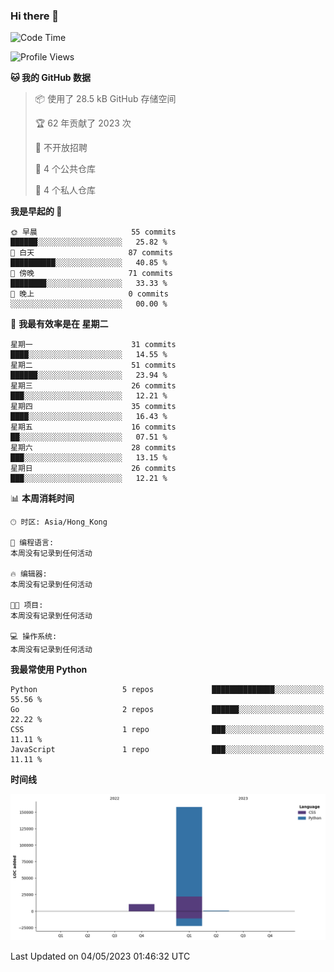### Hi there 👋

<!--
**Mrzqd/Mrzqd** is a ✨ _special_ ✨ repository because its `README.md` (this file) appears on your GitHub profile.

Here are some ideas to get you started:

- 🔭 I’m currently working on ...
- 🌱 I’m currently learning ...
- 👯 I’m looking to collaborate on ...
- 🤔 I’m looking for help with ...
- 💬 Ask me about ...
- 📫 How to reach me: ...
- 😄 Pronouns: ...
- ⚡ Fun fact: ...
-->
<!--START_SECTION:waka-->
![Code Time](http://img.shields.io/badge/Code%20Time-110%20hrs%2048%20mins-blue)

![Profile Views](http://img.shields.io/badge/%E4%B8%AA%E4%BA%BA%E8%B5%84%E6%96%99%E8%A7%82%E7%9C%8B%E6%AC%A1%E6%95%B0-2-blue)

**🐱 我的 GitHub 数据** 

> 📦  使用了 28.5 kB GitHub 存储空间 
 > 
> 🏆 62 年贡献了 2023 次
 > 
> 🚫 不开放招聘
 > 
> 📜 4 个公共仓库 
 > 
> 🔑 4 个私人仓库 
 > 
**我是早起的 🐤** 

```text
🌞 早晨                     55 commits          ██████░░░░░░░░░░░░░░░░░░░   25.82 % 
🌆 白天                     87 commits          ██████████░░░░░░░░░░░░░░░   40.85 % 
🌃 傍晚                     71 commits          ████████░░░░░░░░░░░░░░░░░   33.33 % 
🌙 晚上                     0 commits           ░░░░░░░░░░░░░░░░░░░░░░░░░   00.00 % 
```
📅 **我最有效率是在 星期二** 

```text
星期一                      31 commits          ████░░░░░░░░░░░░░░░░░░░░░   14.55 % 
星期二                      51 commits          ██████░░░░░░░░░░░░░░░░░░░   23.94 % 
星期三                      26 commits          ███░░░░░░░░░░░░░░░░░░░░░░   12.21 % 
星期四                      35 commits          ████░░░░░░░░░░░░░░░░░░░░░   16.43 % 
星期五                      16 commits          ██░░░░░░░░░░░░░░░░░░░░░░░   07.51 % 
星期六                      28 commits          ███░░░░░░░░░░░░░░░░░░░░░░   13.15 % 
星期日                      26 commits          ███░░░░░░░░░░░░░░░░░░░░░░   12.21 % 
```


📊 **本周消耗时间** 

```text
🕑︎ 时区: Asia/Hong_Kong

💬 编程语言: 
本周没有记录到任何活动

🔥 编辑器: 
本周没有记录到任何活动

🐱‍💻 项目: 
本周没有记录到任何活动

💻 操作系统: 
本周没有记录到任何活动
```

**我最常使用 Python** 

```text
Python                   5 repos             ██████████████░░░░░░░░░░░   55.56 % 
Go                       2 repos             ██████░░░░░░░░░░░░░░░░░░░   22.22 % 
CSS                      1 repo              ███░░░░░░░░░░░░░░░░░░░░░░   11.11 % 
JavaScript               1 repo              ███░░░░░░░░░░░░░░░░░░░░░░   11.11 % 
```



**时间线**

![Lines of Code chart](https://raw.githubusercontent.com/Mrzqd/Mrzqd/main/assets/bar_graph.png)


 Last Updated on 04/05/2023 01:46:32 UTC
<!--END_SECTION:waka-->
